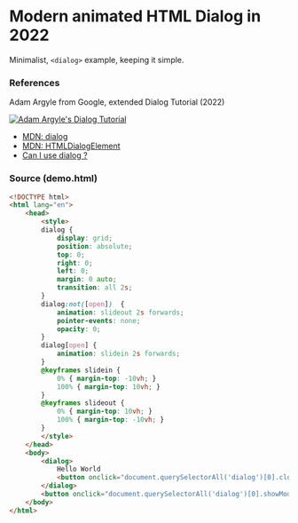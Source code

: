 # Modern animated HTML Dialog in 2022

Minimalist, `<dialog>` example, keeping it simple.

### References
Adam Argyle from Google, extended Dialog Tutorial (2022)

[![Adam Argyle's Dialog Tutorial](http://img.youtube.com/vi/GDzzIlRhEzM/0.jpg)](https://www.youtube.com/watch?v=GDzzIlRhEzM "Adam Argyle's Dialog Tutorial")
* [MDN: dialog](https://developer.mozilla.org/en-US/docs/Web/HTML/Element/dialog)
* [MDN: HTMLDialogElement](https://developer.mozilla.org/en-US/docs/Web/API/HTMLDialogElement)
* [Can I use dialog ?](https://caniuse.com/dialog)

### Source (demo.html)

```html
<!DOCTYPE html>
<html lang="en">
	<head>
		<style>
		dialog {
			display: grid;
			position: absolute;
			top: 0;
			right: 0;
			left: 0;
			margin: 0 auto;
			transition: all 2s;
		}
		dialog:not([open])  {
			animation: slideout 2s forwards;
			pointer-events: none;
			opacity: 0;
		}
		dialog[open] {
			animation: slidein 2s forwards;
		}
		@keyframes slidein {
			0% { margin-top: -10vh; }
			100% { margin-top: 10vh; }
		}
		@keyframes slideout {
			0% { margin-top: 10vh; }
			100% { margin-top: -10vh; }
		}
		</style>
	</head>
	<body>
		<dialog>
			Hello World
			<button onclick="document.querySelectorAll('dialog')[0].close()">Close</button>
		</dialog>
		<button onclick="document.querySelectorAll('dialog')[0].showModal()">Open Dialog</button>
	</body>
</html>
```
